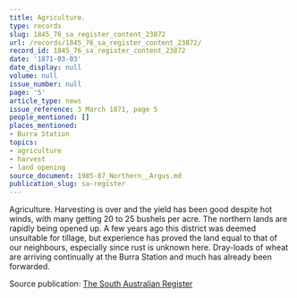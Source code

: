 ```yaml
---
title: Agriculture.
type: records
slug: 1845_76_sa_register_content_23872
url: /records/1845_76_sa_register_content_23872/
record_id: 1845_76_sa_register_content_23872
date: '1871-03-03'
date_display: null
volume: null
issue_number: null
page: '5'
article_type: news
issue_reference: 3 March 1871, page 5
people_mentioned: []
places_mentioned:
- Burra Station
topics:
- agriculture
- harvest
- land opening
source_document: 1985-87_Northern__Argus.md
publication_slug: sa-register
---
```


Agriculture.  Harvesting is over and the yield has been good despite hot winds, with many getting 20 to 25 bushels per acre.  The northern lands are rapidly being opened up.  A few years ago this district was deemed unsuitable for tillage, but experience has proved the land equal to that of our neighbours, especially since rust is unknown here.  Dray-loads of wheat are arriving continually at the Burra Station and much has already been forwarded.

Source publication: [The South Australian Register](/publications/sa-register/)
